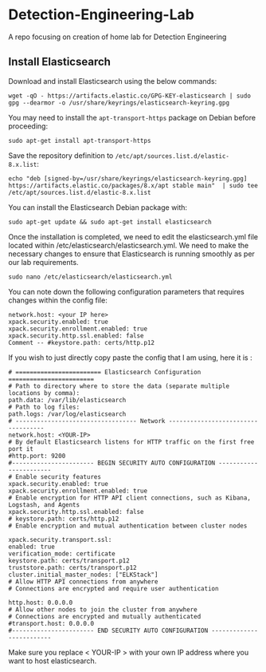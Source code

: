 # Detection-Engineering-Lab
A repo focusing on creation of home lab for Detection Engineering

## Install Elasticsearch
Download and install Elasticsearch using the below commands:

    wget -qO - https://artifacts.elastic.co/GPG-KEY-elasticsearch | sudo gpg --dearmor -o /usr/share/keyrings/elasticsearch-keyring.gpg


You may need to install the  `apt-transport-https`  package on Debian before proceeding:

    sudo apt-get install apt-transport-https

Save the repository definition to  `/etc/apt/sources.list.d/elastic-8.x.list`:

    echo "deb [signed-by=/usr/share/keyrings/elasticsearch-keyring.gpg] https://artifacts.elastic.co/packages/8.x/apt stable main"  | sudo tee /etc/apt/sources.list.d/elastic-8.x.list

You can install the Elasticsearch Debian package with:

    sudo apt-get update && sudo apt-get install elasticsearch

Once the installation is completed, we need to edit the elasticsearch.yml file located within /etc/elasticsearch/elasticsearch.yml. We need to make the necessary changes to ensure that Elasticsearch is running smoothly as per our lab requirements. 

    sudo nano /etc/elasticsearch/elasticsearch.yml

You can note down the following configuration parameters that requires changes within the config file: 

    network.host: <your IP here> 
    xpack.security.enabled: true
    xpack.security.enrollment.enabled: true
    xpack.security.http.ssl.enabled: false
    Comment -- #keystore.path: certs/http.p12

If you wish to just directly copy paste the config that I am using\, here it is : 

    # ======================== Elasticsearch Configuration ========================
    # Path to directory where to store the data (separate multiple locations by comma):
    path.data: /var/lib/elasticsearch
    # Path to log files:
    path.logs: /var/log/elasticsearch
    # ---------------------------------- Network -----------------------------------
    network.host: <YOUR-IP> 
    # By default Elasticsearch listens for HTTP traffic on the first free port it
    #http.port: 9200
    #----------------------- BEGIN SECURITY AUTO CONFIGURATION -----------------------
    # Enable security features
    xpack.security.enabled: true
    xpack.security.enrollment.enabled: true
    # Enable encryption for HTTP API client connections, such as Kibana, Logstash, and Agents
    xpack.security.http.ssl.enabled: false
    # keystore.path: certs/http.p12
    # Enable encryption and mutual authentication between cluster nodes
    
    xpack.security.transport.ssl:
    enabled: true
    verification_mode: certificate
    keystore.path: certs/transport.p12
    truststore.path: certs/transport.p12
    cluster.initial_master_nodes: ["ELKStack"]
    # Allow HTTP API connections from anywhere
    # Connections are encrypted and require user authentication
    
    http.host: 0.0.0.0
    # Allow other nodes to join the cluster from anywhere
    # Connections are encrypted and mutually authenticated
    #transport.host: 0.0.0.0
    #----------------------- END SECURITY AUTO CONFIGURATION -------------------------

Make sure you replace < YOUR-IP > with your own IP address where you want to host elasticsearch. 
